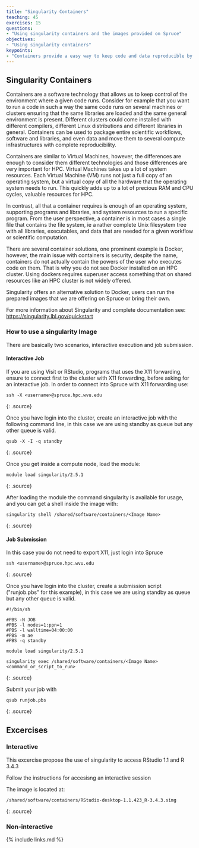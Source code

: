 ```yaml
---
title: "Singularity Containers"
teaching: 45
exercises: 15
questions:
- "Using singularity containers and the images provided on Spruce"
objectives:
- "Using singularity containers"
keypoints:
- "Containers provide a easy way to keep code and data reproducible by keeping a consistent environment for a workflow."
---
```


## Singularity Containers

Containers are a software technology that allows us to keep control of the environment where a given code runs. Consider for example that you want to run a code in such a way the same code runs on several machines or clusters ensuring that the same libraries are loaded and the same general environment is present. Different clusters could come installed with different compilers, different Linux distributions and different libraries in general. Containers can be used to package entire scientific workflows, software and libraries, and even data and move them to several compute infrastructures with complete reproducibility.

Containers are similar to Virtual Machines, however, the differences are enough to consider them different technologies and those differences are very important for HPC. Virtual Machines takes up a lot of system resources. Each Virtual Machine (VM) runs not just a full copy of an operating system, but a virtual copy of all the hardware that the operating system needs to run. This quickly adds up to a lot of precious RAM and CPU cycles, valuable resources for HPC.

In contrast, all that a container requires is enough of an operating system, supporting programs and libraries, and system resources to run a specific program. From the user perspective, a container is in most cases a single file that contains the file system, ie a rather complete Unix filesystem tree with all libraries, executables, and data that are needed for a given workflow or scientific computation.

There are several container solutions, one prominent example is Docker, however, the main issue with containers is security, despite the name, containers do not actually contain the powers of the user who executes code on them. That is why you do not see Docker installed on an HPC cluster. Using dockers requires superuser access something that on shared resources like an HPC cluster is not widely offered.

Singularity offers an alternative solution to Docker, users can run the prepared images that we are offering on Spruce or bring their own.

For more information about Singularity and complete documentation see: https://singularity.lbl.gov/quickstart 

### How to use a singularity Image

There are basically two scenarios, interactive execution and job submission.

#### Interactive Job

If you are using Visit or RStudio, programs that uses the X11 forwarding, ensure to connect first to the cluster with X11 forwarding, before asking for an interactive job.
In order to connect into Spruce with X11 forwarding use:

~~~
ssh -X <username>@spruce.hpc.wvu.edu
~~~
{: .source}


Once you have login into the cluster, create an interactive job with the following command line, in this case we are using standby as queue but any other queue is valid.

~~~
qsub -X -I -q standby
~~~
{: .source}


Once you get inside a compute node, load the module:

~~~
module load singularity/2.5.1
~~~
{: .source}


After loading the module the command singularity is available for usage, and you can get a shell inside the image with:

~~~
singularity shell /shared/software/containers/<Image Name>
~~~
{: .source}


#### Job Submission

In this case you do not need to export X11, just login into Spruce

~~~
ssh <username>@spruce.hpc.wvu.edu
~~~
{: .source}


Once you have login into the cluster, create a submission script ("runjob.pbs" for this example), in this case we are using standby as queue but any other queue is valid.

~~~
#!/bin/sh

#PBS -N JOB
#PBS -l nodes=1:ppn=1
#PBS -l walltime=04:00:00
#PBS -m ae
#PBS -q standby

module load singularity/2.5.1

singularity exec /shared/software/containers/<Image Name> <command_or_script_to_run>
~~~
{: .source}


Submit your job with

~~~
qsub runjob.pbs
~~~
{: .source}

## Excercises

### Interactive

This excercise propose the use of singularity to access RStudio 1.1 and R 3.4.3

Follow the instructions for accesisng an interactive session

The image is located at:

~~~
/shared/software/containers/RStudio-desktop-1.1.423_R-3.4.3.simg 
~~~
{: .source}

### Non-interactive




{% include links.md %}
